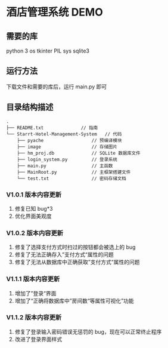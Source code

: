 # 酒店管理系统 DEMO

## 需要的库

python 3
os
tkinter
PIL
sys
sqlite3

## 运行方法

下载文件和需要的库后，运行 main.py 即可

## 目录结构描述

```
.
├── README.txt              // 指南
└── Starrt-Hotel-Management-System   // 代码
    ├── pyache                  // 预编译模块
    ├── image                   // 存储图片
    ├── hm_proj.db              // SQLite 数据库文件
    ├── login_system.py         // 登录系统
    ├── main.py                 // 主函数
    ├── MainRoot.py             // 主框架搭建文件
    └── test.txt                // 密码存储文档
```

### V1.0.1 版本内容更新

1. 修复已知 bug\*3
2. 优化界面美观度

### V1.0.2 版本内容更新

1. 修复了选择支付方式时扫过的按钮都会被选上的 bug 
2. 修复了无法正确存入”支付方式“属性的问题 
3. 修复了无法从数据库中正确获取”支付方式“属性的问题

### V1.1.1 版本内容更新

1. 增加了”登录“界面 
2. 增加了“正确将数据库中”房间数“等属性可视化”功能

### V1.1.2 版本内容更新

1. 修复了登录输入密码错误无惩罚的 bug，现在可以正常终止程序 
2. 改进了登录界面样式
